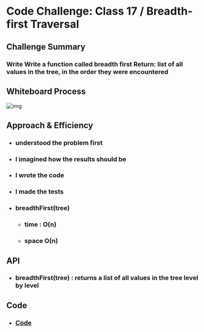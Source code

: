 # Code Challenge: Class 17 / Breadth-first Traversal

## Challenge Summary

### Write Write a function called breadth first Return: list of all values in the tree, in the order they were encountered

## Whiteboard Process

![img](../images/code17.jpg)

## Approach & Efficiency

* ###  understood the problem first

* ### I imagined how the results should be

* ### I wrote the code

* ### I made the tests

* ### breadthFirst(tree)

  * ###  time : O(n)  

  * ### space O(n)
  
## API

* ### breadthFirst(tree) : returns a list of all values in the tree level by level

## Code

* ### [Code](https://github.com/Duniaalkilany/data-structures-and-algorithms/tree/main/401-challenges/tree-breadth-first/tree-breadth-first.js)
